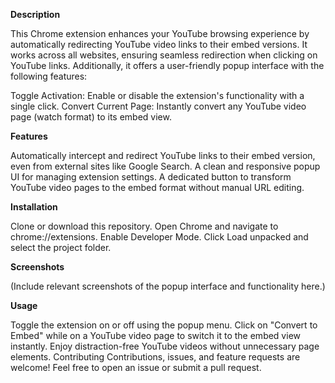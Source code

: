 
**Description**

This Chrome extension enhances your YouTube browsing experience by automatically redirecting YouTube video links to their embed versions. It works across all websites, ensuring seamless redirection when clicking on YouTube links. Additionally, it offers a user-friendly popup interface with the following features:

Toggle Activation: Enable or disable the extension's functionality with a single click.
Convert Current Page: Instantly convert any YouTube video page (watch format) to its embed view.

**Features**

Automatically intercept and redirect YouTube links to their embed version, even from external sites like Google Search.
A clean and responsive popup UI for managing extension settings.
A dedicated button to transform YouTube video pages to the embed format without manual URL editing.

**Installation**

Clone or download this repository.
Open Chrome and navigate to chrome://extensions.
Enable Developer Mode.
Click Load unpacked and select the project folder.

**Screenshots**

(Include relevant screenshots of the popup interface and functionality here.)

**Usage**

Toggle the extension on or off using the popup menu.
Click on "Convert to Embed" while on a YouTube video page to switch it to the embed view instantly.
Enjoy distraction-free YouTube videos without unnecessary page elements.
Contributing
Contributions, issues, and feature requests are welcome! Feel free to open an issue or submit a pull request.
